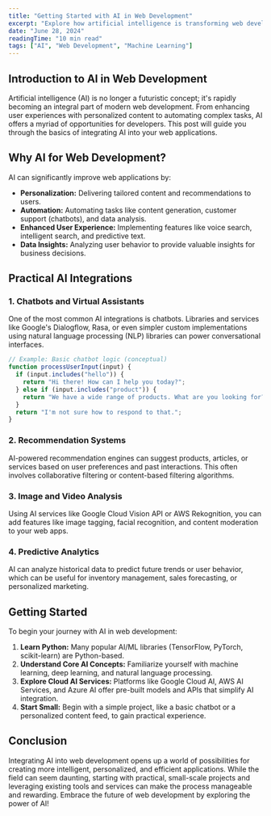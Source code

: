 ```yaml
---
title: "Getting Started with AI in Web Development"
excerpt: "Explore how artificial intelligence is transforming web development and learn practical ways to integrate AI into your projects."
date: "June 28, 2024"
readingTime: "10 min read"
tags: ["AI", "Web Development", "Machine Learning"]
---
```


## Introduction to AI in Web Development

Artificial intelligence (AI) is no longer a futuristic concept; it's rapidly becoming an integral part of modern web development. From enhancing user experiences with personalized content to automating complex tasks, AI offers a myriad of opportunities for developers. This post will guide you through the basics of integrating AI into your web applications.

## Why AI for Web Development?

AI can significantly improve web applications by:
- **Personalization:** Delivering tailored content and recommendations to users.
- **Automation:** Automating tasks like content generation, customer support (chatbots), and data analysis.
- **Enhanced User Experience:** Implementing features like voice search, intelligent search, and predictive text.
- **Data Insights:** Analyzing user behavior to provide valuable insights for business decisions.

## Practical AI Integrations

### 1. Chatbots and Virtual Assistants

One of the most common AI integrations is chatbots. Libraries and services like Google's Dialogflow, Rasa, or even simpler custom implementations using natural language processing (NLP) libraries can power conversational interfaces.

```javascript
// Example: Basic chatbot logic (conceptual)
function processUserInput(input) {
  if (input.includes("hello")) {
    return "Hi there! How can I help you today?";
  } else if (input.includes("product")) {
    return "We have a wide range of products. What are you looking for?";
  }
  return "I'm not sure how to respond to that.";
}
```

### 2. Recommendation Systems

AI-powered recommendation engines can suggest products, articles, or services based on user preferences and past interactions. This often involves collaborative filtering or content-based filtering algorithms.

### 3. Image and Video Analysis

Using AI services like Google Cloud Vision API or AWS Rekognition, you can add features like image tagging, facial recognition, and content moderation to your web apps.

### 4. Predictive Analytics

AI can analyze historical data to predict future trends or user behavior, which can be useful for inventory management, sales forecasting, or personalized marketing.

## Getting Started

To begin your journey with AI in web development:
1.  **Learn Python:** Many popular AI/ML libraries (TensorFlow, PyTorch, scikit-learn) are Python-based.
2.  **Understand Core AI Concepts:** Familiarize yourself with machine learning, deep learning, and natural language processing.
3.  **Explore Cloud AI Services:** Platforms like Google Cloud AI, AWS AI Services, and Azure AI offer pre-built models and APIs that simplify AI integration.
4.  **Start Small:** Begin with a simple project, like a basic chatbot or a personalized content feed, to gain practical experience.

## Conclusion

Integrating AI into web development opens up a world of possibilities for creating more intelligent, personalized, and efficient applications. While the field can seem daunting, starting with practical, small-scale projects and leveraging existing tools and services can make the process manageable and rewarding. Embrace the future of web development by exploring the power of AI!
